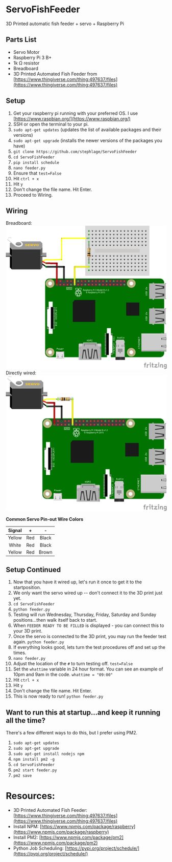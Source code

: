 # ServoFishFeeder
3D Printed automatic fish feeder  + servo + Raspberry Pi

## Parts List

 - Servo Motor
 - Raspberry Pi 3 B+
 - 1k &ohm; resistor
 - Breadboard
 - 3D Printed Automated Fish Feeder from [https://www.thingiverse.com/thing:497637/files](https://www.thingiverse.com/thing:497637/files)
 
 

## Setup
1. Get your raspberry pi running with your preferred OS.  I use [https://www.raspbian.org/](https://www.raspbian.org/)
2. SSH or open the terminal to your pi.
3. `sudo apt-get updates` (updates the list of available packages and their versions)
4. `sudo apt-get upgrade` (installs the newer versions of the packages you have)
5. `git clone https://github.com/stephlage/ServoFishFeeder`
6. `cd ServoFishFeeder`
7. `pip install schedule`
8. `nano feeder.py`
9. Ensure that `test=False`
10. Hit `ctrl + x`
11. Hit `y`
12. Don't change the file name. Hit Enter.
13. Proceed to Wiring.

## Wiring
Breadboard:
![raspberry pi wiring with breadboard](/images/rpi_fish_feeder_bb1.png)
Directly wired:
![raspberry pi wiring](/images/rpi_fish_feeder_bb.png)

**Common Servo Pin-out Wire Colors**

| Signal | + | - |
| :---: | :---: | :---: |
| Yellow | Red | Black |
| White| Red | Black |
| Yellow | Red | Brown |

## Setup Continued

1. Now that you have it wired up, let's run it once to get it to the startposition.
2. We only want the servo wired up -- don't connect it to the 3D print just yet.
3. `cd ServoFishFeeder`  
4. `python feeder.py`
5. Testing will run Wednesday, Thursday, Friday, Saturday and Sunday positions...then walk itself back to start.
6. When `FEEDER READY TO BE FILLED` is displayed - you can connect this to your 3D print. 
7. Once the servo is connected to the 3D print, you may run the feeder test again. `python feeder.py`
8. If everything looks good, lets turn the test procedures off and set up the times.
9. `nano feeder.py`
10. Adjust the location of the `#` to turn testing off. `test=False`
11. Set the `whattime` variable in 24 hour format.  You can see an example of 10pm and 9am in the code.  `whattime = "09:00"`
12. Hit `ctrl + x`
13. Hit `y`
14. Don't change the file name. Hit Enter.
15. This is now ready to run! `python feeder.py`

## Want to run this at startup...and keep it running all the time?
There's a few different ways to do this, but I prefer using PM2.
1. `sudo apt-get updates` 
2. `sudo apt-get upgrade`
3. `sudo apt-get install nodejs npm`
4. `npm install pm2 -g`
5. `cd ServoFishFeeder` 
6. `pm2 start feeder.py`
7. `pm2 save`






# Resources:

 

 - 3D Printed Automated Fish Feeder: [https://www.thingiverse.com/thing:497637/files](https://www.thingiverse.com/thing:497637/files)
 - Install NPM: [https://www.npmjs.com/package/raspberry](https://www.npmjs.com/package/raspberry)
 - Install PM2: [https://www.npmjs.com/package/pm2](https://www.npmjs.com/package/pm2)
 - Python Job Scheduling: [https://pypi.org/project/schedule/](https://pypi.org/project/schedule/)
<!--stackedit_data:
eyJoaXN0b3J5IjpbODk1OTc0MTk0LDE0Njk3NTIzOTAsLTIwMj
Q3NDc1NTEsLTc1NjY5MTYzLC0xOTg5MDQzNzk4LC01NjY5MTYx
NjAsLTE3MzAxNzExMjAsMTc0ODA2NTc5MCwtNDQwNjQ0NDM2LC
0xOTQ5ODI2NDY4LDMxNjMzNzcwNCwtMTE5MDEwMjk2MSwtMjEw
ODE3MDg0NywyMTI1NTM5Mzc5LC01Mjc2MzgxOTQsLTExNTU2OT
Q5MTgsLTgyNDc5OTk0MCwzMzI0NTU5MSwxNDQzNzk1ODUyLC0x
NTM2MTkzOTU1XX0=
-->